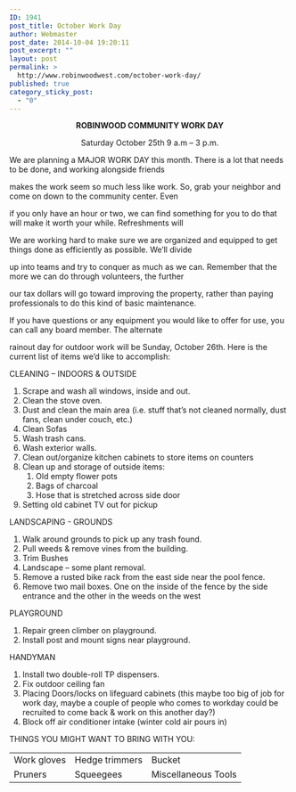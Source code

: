 ```yaml
---
ID: 1941
post_title: October Work Day
author: Webmaster
post_date: 2014-10-04 19:20:11
post_excerpt: ""
layout: post
permalink: >
  http://www.robinwoodwest.com/october-work-day/
published: true
category_sticky_post:
  - "0"
---
```

<p style="text-align: center;"><strong>ROBINWOOD COMMUNITY WORK DAY</strong></p>
<p style="text-align: center;">Saturday October 25th 9 a.m – 3 p.m.</p>
We are planning a MAJOR WORK DAY this month. There is a lot that needs to be done, and working alongside friends

makes the work seem so much less like work. So, grab your neighbor and come on down to the community center. Even

if you only have an hour or two, we can find something for you to do that will make it worth your while. Refreshments will

We are working hard to make sure we are organized and equipped to get things done as efficiently as possible. We’ll divide

up into teams and try to conquer as much as we can. Remember that the more we can do through volunteers, the further

our tax dollars will go toward improving the property, rather than paying professionals to do this kind of basic maintenance.

If you have questions or any equipment you would like to offer for use, you can call any board member. The alternate

rainout day for outdoor work will be Sunday, October 26th. Here is the current list of items we’d like to accomplish:

CLEANING – INDOORS &amp; OUTSIDE
<ol>
	<li>Scrape and wash all windows, inside and out.</li>
	<li>Clean the stove oven.</li>
	<li>Dust and clean the main area (i.e. stuff that’s not cleaned normally, dust fans, clean under couch, etc.)</li>
	<li>Clean Sofas</li>
	<li>Wash trash cans.</li>
	<li>Wash exterior walls.</li>
	<li>Clean out/organize kitchen cabinets to store items on counters</li>
	<li>Clean up and storage of outside items:
<ol>
	<li>Old empty flower pots</li>
	<li>Bags of charcoal</li>
	<li>Hose that is stretched across side door</li>
</ol>
</li>
	<li>Setting old cabinet TV out for pickup</li>
</ol>
LANDSCAPING - GROUNDS
<ol>
	<li>Walk around grounds to pick up any trash found.</li>
	<li>Pull weeds &amp; remove vines from the building.</li>
	<li>Trim Bushes</li>
	<li>Landscape – some plant removal.</li>
	<li>Remove a rusted bike rack from the east side near the pool fence.</li>
	<li>Remove two mail boxes. One on the inside of the fence by the side entrance and the other in the weeds on the west</li>
</ol>
PLAYGROUND
<ol>
	<li>Repair green climber on playground.</li>
	<li>Install post and mount signs near playground.</li>
</ol>
HANDYMAN
<ol>
	<li>Install two double-roll TP dispensers.</li>
	<li>Fix outdoor ceiling fan</li>
	<li>Placing Doors/locks on lifeguard cabinets (this maybe too big of job for work day, maybe a couple of people who comes to workday could be recruited to come back &amp; work on this another day?)</li>
	<li>Block off air conditioner intake (winter cold air pours in)</li>
</ol>
THINGS YOU MIGHT WANT TO BRING WITH YOU:
<table>
<tbody>
<tr>
<td>Work gloves</td>
<td>Hedge trimmers</td>
<td>Bucket</td>
</tr>
<tr>
<td>Pruners</td>
<td>Squeegees</td>
<td>Miscellaneous Tools</td>
</tr>
</tbody>
</table>